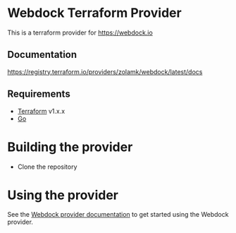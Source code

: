 # Webdock Terraform Provider

This is a terraform provider for https://webdock.io

## Documentation

https://registry.terraform.io/providers/zolamk/webdock/latest/docs

## Requirements

- [Terraform](https://developer.hashicorp.com/terraform/downloads) v1.x.x
- [Go](https://golang.org/doc/install)

# Building the provider

- Clone the repository

# Using the provider

See the [Webdock provider documentation](https://registry.terraform.io/providers/zolamk/webdock/latest/docs) to get started using the Webdock provider.